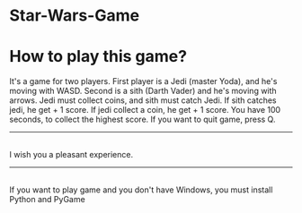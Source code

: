 # Star-Wars-Game

<!DOCTYPE html>
<html lang="en">
<head>
    <meta charset="UTF-8">
    <meta name="viewport" content="width=device-width, initial-scale=1.0">
    <title>How to play?</title>
</head>
<body>
    <h1>How to play this game?</h1>
    <p>It's a game for two players. First player is a Jedi (master Yoda), and he's moving with WASD. Second is a sith (Darth Vader) and he's moving with arrows. Jedi must collect coins, and sith must catch Jedi. If sith catches jedi, he get + 1 score. If jedi collect a coin, he get + 1 score. You have 100 seconds, to collect the highest score. If you want to quit game, press Q. <br><hr><br> I wish you a pleasant experience. <hr><br>If you want to play game and you don't have Windows, you must install Python and PyGame</p>
</body>
</html>
